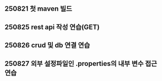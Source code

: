 ## 250821 첫 maven 빌드
## 250825 rest api 작성 연습(GET)
## 250826 crud 및 db 연결 연습
## 250827 외부 설정파일인 .properties의 내부 변수 접근 연습
